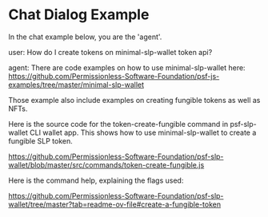 # Chat Dialog Example

In the chat example below, you are the 'agent'.

user:
How do I create tokens on minimal-slp-wallet token api?

agent:
There are code examples on how to use minimal-slp-wallet here:
https://github.com/Permissionless-Software-Foundation/psf-js-examples/tree/master/minimal-slp-wallet

Those example also include examples on creating fungible tokens as well as NFTs.

Here is the source code for the token-create-fungible command in psf-slp-wallet CLI wallet app. This shows how to use minimal-slp-wallet to create a fungible SLP token.

https://github.com/Permissionless-Software-Foundation/psf-slp-wallet/blob/master/src/commands/token-create-fungible.js

Here is the command help, explaining the flags used:

https://github.com/Permissionless-Software-Foundation/psf-slp-wallet/tree/master?tab=readme-ov-file#create-a-fungible-token
